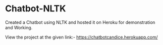 # Chatbot-NLTK
Created a Chatbot using NLTK and hosted it on Heroku for demonstration and Working.


View the project at the given link:-
https://chatbotcandice.herokuapp.com/
